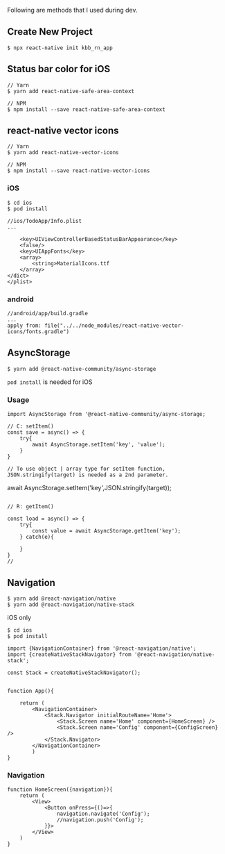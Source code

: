Following are methods that I used during dev.

## Create New Project

```
$ npx react-native init kbb_rn_app

```

## Status bar color for iOS

```
// Yarn
$ yarn add react-native-safe-area-context

// NPM
$ npm install --save react-native-safe-area-context
```

## react-native vector icons

```
// Yarn
$ yarn add react-native-vector-icons

// NPM
$ npm install --save react-native-vector-icons
```

### iOS

```
$ cd ios
$ pod install
```

```
//ios/TodoApp/Info.plist
...

    <key>UIViewControllerBasedStatusBarAppearance</key>
    <false/>
    <key>UIAppFonts</key>
    <array>
        <string>MaterialIcons.ttf
    </array>
</dict>
</plist>
```

### android

```
//android/app/build.gradle
...
apply from: file("../../node_modules/react-native-vector-icons/fonts.gradle")
```

## AsyncStorage

```
$ yarn add @react-native-community/async-storage
```

`pod install` is needed for iOS

### Usage

```
import AsyncStorage from '@react-native-community/async-storage;

// C: setItem()
const save = async() => {
    try{
        await AsyncStorage.setItem('key', 'value');
    }
}

// To use object | array type for setItem function, JSON.stringify(target) is needed as a 2nd parameter.
```

await AsyncStorage.setItem('key',JSON.stringify(target));

```

// R: getItem()

const load = async() => {
    try{
        const value = await AsyncStorage.getItem('key');
    } catch(e){

    }
}
//
```

## Navigation

```
$ yarn add @react-navigation/native
$ yarn add @react-navigation/native-stack
```

iOS only

```
$ cd ios
$ pod install
```

```
import {NavigationContainer} from '@react-navigation/native';
import {createNativeStackNavigator} from '@react-navigation/native-stack';

const Stack = createNativeStackNavigator();


function App(){

    return (
        <NavigationContainer>
            <Stack.Navigator initialRouteName='Home'>
                <Stack.Screen name='Home' component={HomeScreen} />
                <Stack.Screen name='Config' component={ConfigScreen} />
            </Stack.Navigator>
        </NavigationContainer>
        )
}
```

### Navigation

```
function HomeScreen({navigation}){
    return (
        <View>
            <Button onPress={()=>{
                navigation.navigate('Config');
                //navigation.push('Config');
            }}>
        </View>
    )
}
```

